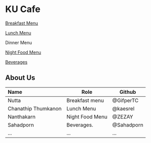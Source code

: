 # KU Cafe

[Breakfast Menu](Menu.md/#Breakfast-menu)

[Lunch Menu](Menu.md#Lunch-Menu)

Dinner Menu

[Night Food Menu](Menu.md#Night-Food-menu)

[Beverages](Menu.md#Beverages)


## About Us

| Name      | Role      | Github   |
|:----------|-----------|----------|
| Nutta     | Breakfast menu | @GifperTC |
| Chanathip Thumkanon | Lunch Menu | @kaesrel |
| Nanthakarn | Night Food Menu | @ZEZAY     |
| Sahadporn  | Beverages.      | @Sahadporn |
| ...        | ...             | ...        |

